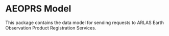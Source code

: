 # AEOPRS Model

This package contains the data model for sending requests to ARLAS Earth Observation Product Registration Services.
